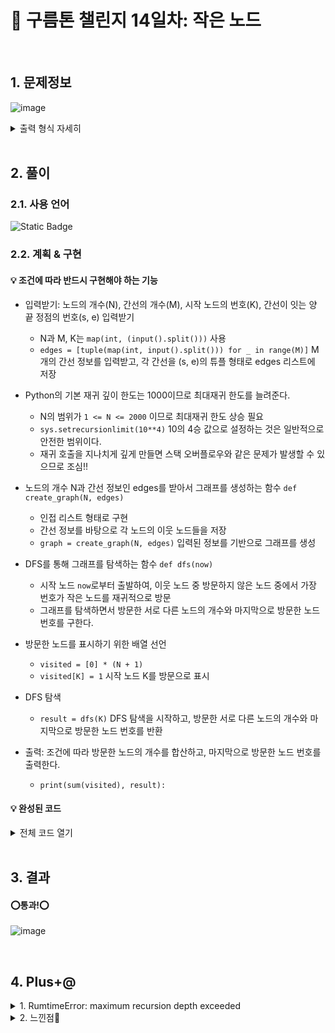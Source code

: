 # 🧩 구름톤 챌린지 14일차: 작은 노드

</br>

## 1. 문제정보
![image](https://github.com/hj4645/goormChallenge/assets/134211096/548a82bd-234c-4d17-9d33-9b5f9c51246c)

  <details>
  <summary>출력 형식 자세히</summary>
  
![image](https://github.com/hj4645/goormChallenge/assets/134211096/fe6824e5-0b3a-4278-a16f-60e5afa9d960)
  </details>
</br>

## 2. 풀이
### 2.1. 사용 언어
![Static Badge](https://img.shields.io/badge/python-%233776AB?style=for-the-badge&logo=python&logoColor=white)

### 2.2. 계획 & 구현
#### 💡 조건에 따라 반드시 구현해야 하는 기능

- 입력받기: 노드의 개수(N), 간선의 개수(M), 시작 노드의 번호(K), 간선이 잇는 양 끝 정점의 번호(s, e) 입력받기
  - N과 M, K는 `map(int, (input().split()))` 사용
  - `edges = [tuple(map(int, input().split())) for _ in range(M)]` M개의 간선 정보를 입력받고, 각 간선을 (s, e)의 튜플 형태로 edges 리스트에 저장

- Python의 기본 재귀 깊이 한도는 1000이므로 최대재귀 한도를 늘려준다.
  - N의 범위가 `1 <= N <= 2000` 이므로 최대재귀 한도 상승 필요
  - `sys.setrecursionlimit(10**4)` 10의 4승 값으로 설정하는 것은 일반적으로 안전한 범위이다.
  - 재귀 호출을 지나치게 깊게 만들면 스택 오버플로우와 같은 문제가 발생할 수 있으므로 조심!!

- 노드의 개수 N과 간선 정보인 edges를 받아서 그래프를 생성하는 함수 `def create_graph(N, edges)`
  - 인접 리스트 형태로 구현
  - 간선 정보를 바탕으로 각 노드의 이웃 노드들을 저장
  - `graph = create_graph(N, edges)` 입력된 정보를 기반으로 그래프를 생성

- DFS를 통해 그래프를 탐색하는 함수 `def dfs(now)`
  - 시작 노드 `now`로부터 출발하여, 이웃 노드 중 방문하지 않은 노드 중에서 가장 번호가 작은 노드를 재귀적으로 방문
  - 그래프를 탐색하면서 방문한 서로 다른 노드의 개수와 마지막으로 방문한 노드 번호를 구한다.

- 방문한 노드를 표시하기 위한 배열 선언
  - `visited = [0] * (N + 1)`
  - `visited[K] = 1` 시작 노드 K를 방문으로 표시

- DFS 탐색
  - `result = dfs(K)` DFS 탐색을 시작하고, 방문한 서로 다른 노드의 개수와 마지막으로 방문한 노드 번호를 반환

- 출력: 조건에 따라 방문한 노드의 개수를 합산하고, 마지막으로 방문한 노드 번호를 출력한다.
  - `print(sum(visited), result):`

#### 💡 완성된 코드

<details>
  <summary>전체 코드 열기</summary>

```python
import sys
sys.setrecursionlimit(10**4)

# 그래프 생성 함수
def create_graph(N, edges):
    graph = [[] for _ in range(N + 1)]
    for s, e in edges:
        graph[s].append(e)
        graph[e].append(s)
    return graph

# DFS를 통한 그래프 탐색 함수
def dfs(now):
    for to in sorted(graph[now]):
        if not visited[to]:
            visited[to] = 1
            return dfs(to)
    else:
        return now

# 입력 받기
N, M, K = map(int, input().split())
edges = [tuple(map(int, input().split())) for _ in range(M)]
graph = create_graph(N, edges)

# 방문한 노드 초기화
visited = [0] * (N + 1)
visited[K] = 1

# DFS로 그래프 탐색
result = dfs(K)
print(sum(visited), result)
```
</details>

</br>

## 3. 결과

#### ⭕통과!⭕
![image](https://github.com/hj4645/goormChallenge/assets/134211096/9ed16e52-27fa-4e33-b45f-93098b609ed3)

</br>

## 4. Plus+@

<details>
  <summary> 1. RumtimeError: maximum recursion depth exceeded </summary>
  
  - 문제
    - 파이썬 재귀 함수를 사용해 문제를 풀고 제출하자 일부 테스트 케이스에서 RuntimeError가 발생하였다.
  - 해결
    - 파이썬에서의 기본 재귀 깊이 한도는 `1000` 임을 인지하고 있어야 한다.
    - 따라서 필요 시 `import sys sys.setrecursionlimit(숫자)`를 사용해 한도를 늘려줘야 한다.
    - 아래와 같은 코드를 최상단에 추가해주면 에러가 해결되는 것을 확인할 수 있다.
    ```python
    import sys
    sys.setrecursionlimit(10**4)
    ```
  - 참고 링크 및 추가 학습
    - 파이썬의 재귀 깊이 한도는 왜 이렇게 낮을까?(StackOveflow의 방지) <a href="https://www.geeksforgeeks.org/python-handling-recursion-limit/"> Python | Handling recursion limit </a>  
    - 파이썬, 자바에서 재귀함수 실행 시 빠르게 하기(memoization의 사용) <a href="https://stackoverflow.com/questions/47564765/how-to-make-this-recursive-function-faster-in-python-or-java"> how to make recursive function faster in python or java </a>  
    - 그렇다면 자바에도 재귀 깊이 한도가 있을까? <a href="https://freecontent.manning.com/stack-safe-recursion-in-java/"> Stack safe recursion in Java </a>  
      - 자바에서는 프로그램의 호출 스택의 크기에 따라 재귀 호출 한계가 결정된다.
      - 이 한계는 JVM (Java Virtual Machine) 설정에 따라 다를 수도 있다.
      - 호출 스택이 너무 커지면 스택 오버플로우(Stack Overflow)가 발생하므로 이를 방지하는 것이 중요하다.
</details>

<details>
  <summary> 2. 느낀점💬 </summary>
  
- 먼저 노드의 개념이나 자료구조, 그리고 이를 응용한 깊이 우선 탐색(DFS)을 이해하는데에 아래 동영상이 도움이 많이 되었다.
  - <a href="https://youtu.be/i5yHkP1jQmo?si=SerzOAtbK1DQVflD"> 트리(Tree) 자료구조 10분 핵심 요약 </a> 
  - <a href="https://youtu.be/l0Rsu7dziws?si=svBJEe8O83trcWVn"> 깊이 우선 탐색(Depth First Search) 알고리즘 </a> 
- 노드, 자료구조에 대해서는 개념적인 부분만 얕게 알고 있어 이를 코드와 로직으로 구현하고자 하는 과정이 생각보다 막막했다.
- 그래서 먼저 위의 동영상 두 개를 시청하고, 재귀함수와 DFS 방식으로 문제를 풀기로 하였다.
- 그러나 계속해서 Runtime Error가 발생하였고, 원인을 찾던 중 파이썬에서의 기본 재귀 깊이 한도에 대해 알게되었다.
- 로직이 틀리지 않더라도 프로그래밍 언어의 특징이나, 메모리의 개념에 대해 확실히 알고 있지 않으면 헤맬 수 있다는 사실을 배웠다.
  
</details>

